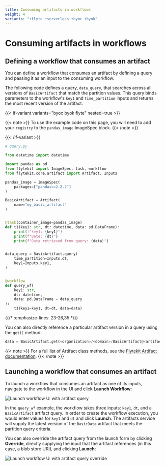 ```yaml
---
title: Consuming artifacts in workflows
weight: 4
variants: "+flyte +serverless +byoc +byok"
---
```


# Consuming artifacts in workflows

## Defining a workflow that consumes an artifact

You can define a workflow that consumes an artifact by defining a query and passing it as an input to the consuming workflow.

The following code defines a query, `data_query`, that searches across all versions of `BasicArtifact` that match the partition values. This query binds parameters to the workflow's `key1` and `time_partition` inputs and returns the most recent version of the artifact.

{{< if-variant variants="byoc byok flyte" nested=true >}}

{{< note >}}
To use the example code on this page, you will need to add your `registry` to the `pandas_image` ImageSpec block.
{{< /note >}}

{{< /if-variant >}}

```python
# query.py

from datetime import datetime

import pandas as pd
from flytekit import ImageSpec, task, workflow
from flytekit.core.artifact import Artifact, Inputs

pandas_image = ImageSpec(
    packages=["pandas==2.2.2"]
)

BasicArtifact = Artifact(
    name="my_basic_artifact"
)


@task(container_image=pandas_image)
def t1(key1: str, dt: datetime, data: pd.DataFrame):
    print(f"key1: {key1}")
    print(f"Date: {dt}")
    print(f"Data retrieved from query: {data}")


data_query = BasicArtifact.query(
    time_partition=Inputs.dt,
    key1=Inputs.key1,
)


@workflow
def query_wf(
    key1: str,
    dt: datetime,
    data: pd.DataFrame = data_query
):
    t1(key1=key1, dt=dt, data=data)
```
{{/* :emphasize-lines: 23-26,35 */}}

You can also directly reference a particular artifact version in a query using the `get()` method:

```python
data = BasicArtifact.get(<organization>/<domain>/BasicArtifact@<artifact-version>)
```

{{< note >}}
For a full list of Artifact class methods, see the [Flytekit Artifact documentation](https://docs.flyte.org/en/latest/api/flytekit/generated/flytekit.Artifact.html).
{{< /note >}}

## Launching a workflow that consumes an artifact

To launch a workflow that consumes an artifact as one of its inputs, navigate to the workflow in the UI and click **Launch Workflow**:

![Launch workflow UI with artifact query](/_static/images/user-guide/core-concepts/artifacts/consuming-artifacts-in-workflows/launch-workflow-artifact-query.png)

In the `query_wf` example, the workflow takes three inputs: `key1`, `dt`, and a `BasicArtifact` artifact query. In order to create the workflow execution, you would enter values for `key1` and `dt` and click **Launch**. The artifacts service will supply the latest version of the `BasicData` artifact that meets the partition query criteria.

You can also override the artifact query from the launch form by clicking **Override**, directly supplying the input that the artifact references (in this case, a blob store URI), and clicking **Launch**:

![Launch workflow UI with artifact query override](/_static/images/user-guide/core-concepts/artifacts/consuming-artifacts-in-workflows/launch-workflow-artifact-query-override.png)